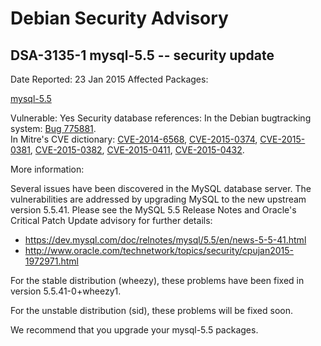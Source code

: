 
Debian Security Advisory
========================


DSA-3135-1 mysql-5.5 -- security update
---------------------------------------



Date Reported:
23 Jan 2015
Affected Packages:

[mysql-5.5](https://packages.debian.org/src:mysql-5.5)

Vulnerable:
Yes
Security database references:
In the Debian bugtracking system: [Bug 775881](https://bugs.debian.org/cgi-bin/bugreport.cgi?bug=775881).  
In Mitre's CVE dictionary: [CVE-2014-6568](https://security-tracker.debian.org/tracker/CVE-2014-6568), [CVE-2015-0374](https://security-tracker.debian.org/tracker/CVE-2015-0374), [CVE-2015-0381](https://security-tracker.debian.org/tracker/CVE-2015-0381), [CVE-2015-0382](https://security-tracker.debian.org/tracker/CVE-2015-0382), [CVE-2015-0411](https://security-tracker.debian.org/tracker/CVE-2015-0411), [CVE-2015-0432](https://security-tracker.debian.org/tracker/CVE-2015-0432).  

More information:

Several issues have been discovered in the MySQL database server. The
vulnerabilities are addressed by upgrading MySQL to the new upstream
version 5.5.41. Please see the MySQL 5.5 Release Notes and Oracle's
Critical Patch Update advisory for further details:


* <https://dev.mysql.com/doc/relnotes/mysql/5.5/en/news-5-5-41.html>
* <http://www.oracle.com/technetwork/topics/security/cpujan2015-1972971.html>


For the stable distribution (wheezy), these problems have been fixed in
version 5.5.41-0+wheezy1.


For the unstable distribution (sid), these problems will be fixed soon.


We recommend that you upgrade your mysql-5.5 packages.





